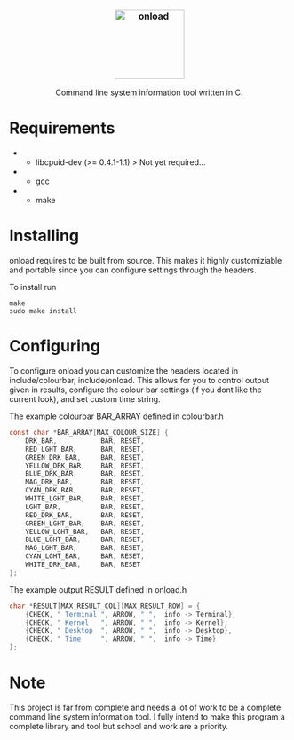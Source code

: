 <h3 align="center"><img src=https://user-images.githubusercontent.com/12807776/171079551-ebbb3380-ecda-4d14-91f8-bb0ced48f578.png alt="onload" height="125px"></h3>

<p align="center">Command line system information tool written in C.<p>

 # Requirements

  * - libcpuid-dev (>= 0.4.1-1.1) > Not yet required...
  * - gcc
  * - make

# Installing 

onload requires to be built from source. This makes it highly customiziable
and portable since you can configure settings through the headers.

To install run
```console
make
sudo make install
```

# Configuring

To configure onload you can customize the headers located in
include/colourbar, include/onload. This allows for you to control output given in results,
configure the colour bar settings (if you dont like the current look), and set custom time string. 

The example colourbar BAR_ARRAY defined in colourbar.h

```c
const char *BAR_ARRAY[MAX_COLOUR_SIZE] {
    DRK_BAR,           BAR, RESET,
    RED_LGHT_BAR,      BAR, RESET,
    GREEN_DRK_BAR,     BAR, RESET,
    YELLOW_DRK_BAR,    BAR, RESET,
    BLUE_DRK_BAR,      BAR, RESET,
    MAG_DRK_BAR,       BAR, RESET,
    CYAN_DRK_BAR,      BAR, RESET,
    WHITE_LGHT_BAR,    BAR, RESET,
    LGHT_BAR,          BAR, RESET,
    RED_DRK_BAR,       BAR, RESET,
    GREEN_LGHT_BAR,    BAR, RESET,
    YELLOW_LGHT_BAR,   BAR, RESET,
    BLUE_LGHT_BAR,     BAR, RESET,
    MAG_LGHT_BAR,      BAR, RESET,
    CYAN_LGHT_BAR,     BAR, RESET,
    WHITE_DRK_BAR,     BAR, RESET
};
```

The example output RESULT defined in onload.h

```c
char *RESULT[MAX_RESULT_COL][MAX_RESULT_ROW] = {
    {CHECK, " Terminal ", ARROW, " ",  info -> Terminal},
    {CHECK, " Kernel   ", ARROW, " ",  info -> Kernel},
    {CHECK, " Desktop  ", ARROW, " ",  info -> Desktop},
    {CHECK, " Time     ", ARROW, " ",  info -> Time}
};
```

# Note

This project is far from complete and needs a lot of work to be a complete
command line system information tool.
I fully intend to make this program a complete library and tool but school and work are a priority.
